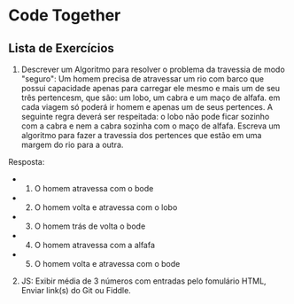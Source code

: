 # Code Together

## Lista de Exercícios  

1. Descrever um Algoritmo para resolver o problema da travessia de modo "seguro":
Um homem precisa de atravessar um rio com barco que possui capacidade apenas para carregar ele mesmo e mais um de seu três pertencesm, que são: um lobo, um cabra e um maço de alfafa. em cada viagem só poderá ir homem e apenas um de seus pertences. A seguinte regra deverá ser respeitada: o lobo não pode ficar sozinho com a cabra e nem a cabra sozinha com o maço de alfafa. Escreva um algoritmo para fazer a travessia dos pertences que estão em uma margem do rio para a outra.

Resposta: 

- 1. O homem atravessa com o bode
- 2. O homem volta e atravessa com o lobo
- 3. O homem trás de volta o bode
- 4. O homem atravessa com a alfafa
- 5. O homem volta e atravessa com o bode


2. JS: Exibir média de 3 números com entradas pelo fomulário HTML, Enviar link(s) do Git ou  Fiddle.